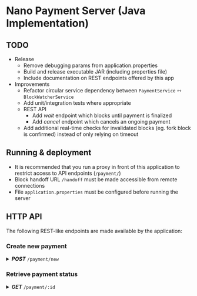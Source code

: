 # Nano Payment Server (Java Implementation)

## TODO
- Release
  - Remove debugging params from application.properties
  - Build and release executable JAR (including properties file)
  - Include documentation on REST endpoints offered by this app
- Improvements
  - Refactor circular service dependency between `PaymentService` &hoarr; `BlockWatcherService`
  - Add unit/integration tests where appropriate
  - REST API
    - Add *wait* endpoint which blocks until payment is finalized
    - Add *cancel* endpoint which cancels an ongoing payment
  - Add additional real-time checks for invalidated blocks (eg. fork block is confirmed) instead
    of only relying on timeout


## Running & deployment
- It is recommended that you run a proxy in front of this application to restrict access to API endpoints (`/payment/`)
- Block handoff URL `/handoff` must be made accessible from remote connections
- File `application.properties` must be configured before running the server


## HTTP API
The following REST-like endpoints are made available by the application: 

### Create new payment
<details><summary><b><i>POST</i></b> <code>/payment/new</code></summary>

#### Request
Attribute | Description
--- | ---
`account` | The destination account for the payment
`amount` | The amount of the payment, in decimal Nano (alternative to `amountRaw`)
`amountRaw` | The amount of the payment, in raw (alternative to `amount`)

<details><summary>Example JSON</summary>

```json
{
    "account": "nano_38rkxdc6dr4wap9kamsu7k8cqy8bj1ougrx8fifwuzeydzch9dtcmt66mrcc",
    "amount": "0.12"
}
```
</details>

#### Response
Key | Description
--- | ---
`id` | The unique ID of the payment
`handoff` | The encoded handoff specification of this payment (recommendation is to prepend `nanopay:` URI scheme when presenting to customer)

<details><summary>Example JSON</summary>

```json
{
  "id": "ef3cb924-4eb1-4c2a-8b1c-d6a4fd4d56f5",
  "handoff": "eyJpZCI6ImVmM2NiOTI0LTRlYjEtNGMyYS04YjFjLWQ2YTRmZDRkNTZmNSIsImFkZHJlc3MiOiJuYW5vXzM4cmt4ZGM2ZHI0d2FwOWthbXN1N2s4Y3F5OGJqMW91Z3J4OGZpZnd1emV5ZHpjaDlkdGNtdDY2bXJjYyIsImFtb3VudCI6IjEyMDAwMDAwMDAwMDAwMDAwMDAwMDAwMDAwMDAwMCIsIm1ldGhvZHMiOlt7InR5cGUiOiJodHRwcyIsInVybCI6ImxvY2FsaG9zdDo4MDgwL2hhbmRvZmYifV19"
}
```
</details></details>

### Retrieve payment status
<details><summary><b><i>GET</i></b> <code>/payment/:id</code></summary>

#### Request
`id` property in URL should be the payment ID string returned by the new payment request.

*Request body should be empty.*

#### Response
Key | Description
--- | ---
`status` | The current status of the payment
`statusMessage` | Generic friendly message of the payment status
`timeRemaining` | Number of seconds remaining until expiry (not present if finalized)
`active` | `true` if payment is ongoing (not finalized)
`successful` | `true` if payment was successful and has been confirmed
`failed` | `true` if payment has failed and is inactive
`reqAccount` | The requested destination account of the payment
`reqAmount` | The requested amount of the payment, in Nano
`reqAmountRaw` | The requested amount of the payment, in raw

<details><summary>Example JSON</summary>

```json
{
  "status": "awaiting_handoff",
  "statusMessage": "Awaiting block handoff",
  "timeRemaining": 565,
  "active": true,
  "failed": false,
  "successful": false,
  "reqAccount": "nano_38rkxdc6dr4wap9kamsu7k8cqy8bj1ougrx8fifwuzeydzch9dtcmt66mrcc",
  "reqAmount": "0.12",
  "reqAmountRaw": "120000000000000000000000000000"
}
```
</details></details>
